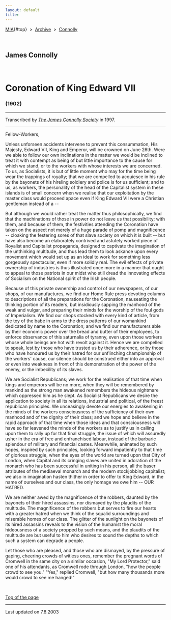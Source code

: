 ```yaml
---
layout: default
title: 
---
```

[MIA](../../../../index.htm){#top}  \> 
[Archive](../../../index.htm)  \>  [Connolly](../../index.htm)

 

## James Connolly

 

# Coronation of King Edward VII

### (1902)

------------------------------------------------------------------------

Transcribed by [*The James Connolly
Society*](http://www.wageslave.org/jcs/) in 1997.

------------------------------------------------------------------------

Fellow-Workers,

Unless unforseen accidents intervene to prevent this consummation, His
Majesty, Edward VII, King and Emperor, will be crowned on June 26th.
Were we able to follow our own inclinations in the matter we would be
inclined to treat it with contempt as being of but little importance to
the cause for which we stand, or to the workers with whose interests we
are concerned. To us, as Socialists, it is but of little moment who may
for the time being wear the trappings of royalty; that we are compelled
to acquiesce in his rule by the bayonets of his hireling soldiery and
police is for us sufficient; and to us, as workers, the personality of
the head of the Capitalist system in these islands is of small concern
when we realise that our exploitation by the master class would proceed
apace even if King Edward VII were a Christian gentleman instead of a --

But although we would rather treat the matter thus philosophically, we
find that the machinations of those in power do not leave us that
possibility; with them, and because of them, the festivities attending
the Coronation have taken on the aspect not merely of a huge parade of
pomp and magnificence -- cloaking the festering sores of that slave
society on which it is built -- but have also become an elaborately
contrived and astutely worked piece of Royalist and Capitalist
propaganda, designed to captivate the imagination of the unthinking
multitude, and thus lead them to look askance upon every movement which
would set up as an ideal to work for something less gorgeously
spectacular, even if more solidly real. The evil effects of private
ownership of industries is thus illustrated once more in a manner that
ought to appeal to those patriots in our midst who still dread the
innovating effects of Socialism on the National spirit of the Irish
people.

Because of this private ownership and control of our newspapers, of our
shops, of our manufactures, we find our Home Rule press devoting columns
to descriptions of all the preparations for the Coronation, nauseating
the thinking portion of its readers, but insidiously sapping the manhood
of the weak and vulgar, and preparing their minds for the worship of the
foul gods of Imperialism. We find our shops stocked with every kind of
article, from the toy of the babe in arms to the dress patterns of our
womankind dedicated by name to the Coronation; and we find our
manufacturers able by their economic power over the bread and butter of
their employees, to enforce observance of this saturnalia of tyranny,
even upon those workers whose whole beings are hot with revolt against
it. Hence we are compelled to speak, lest by those who have trusted us
by their adherence, or by those who have honoured us by their hatred for
our unflinching championship of the workers' cause, our silence should
be construed either into an approval or even into weakness in front of
this demonstration of the power of the enemy, or the imbecility of its
slaves.

We are Socialist Republicans; we work for the realisation of that time
when kings and emperors will be no more, when they will be remembered by
mankind as the strong man awakened remembers the hideous nightmare which
oppressed him as he slept. As Socialist Republicans we desire the
application to society in all its relations, industrial and political,
of the freest republican principles. We unceasingly devote our energies
to awakening in the minds of the workers consciousness of the
sufficiency of their own manhood and of the dignity of their class; and
we hope and believe in the rapid approach of that time when those ideas
and that consciousness will have so far leavened the minds of the
workers as to justify us in calling upon them to rally up for that final
struggle, the issue of which will assuredly usher in the era of free and
enfranchised labour, instead of the barbaric splendour of military and
financial castes. Meanwhile, animated by such hopes, inspired by such
principles, looking forward impatiently to that time of glorious
struggle, when the eyes of the world are turned upon that City of
London, when Capital and its cringing slaves are united in adoration of
the monarch who has been successful in uniting in his person, all the
baser attributes of the mediaeval monarch and the modern stockjobbing
capitalist; we also in imagination hasten thither in order to offer to
King Edward, in the name of ourselves and our class, the only homage we
owe him -- OUR HATRED.

We are neither awed by the magnificence of the robbers, daunted by the
bayonets of their hired assassins, nor dismayed by the plaudits of the
multitude. The magnificence of the robbers but serves to fire our hearts
with a greater hatred when we think of the squalid surroundings and
miserable homes of our class. The glitter of the sunlight on the
bayonets of its hired assassins reveals to the vision of the humanist
the moral hideousness of a society propped by such means, and the
plaudits of the multitude are but useful to him who desires to sound the
depths to which such a system can degrade a people.

Let those who are pleased, and those who are dismayed, by the pressure
of gaping, cheering crowds of witless ones, remember the pregnant words
of Cromwell in the same city on a similar occasion, "My Lord Protector,"
said one of his attendants, as Cromwell rode through London, "how the
people crowd to see you." "Yes," replied Cromwell, "but how many
thousands more would crowd to see me hanged!"

 

[Top of the page](#top)

------------------------------------------------------------------------

Last updated on 7.8.2003
